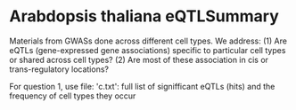 # Arabdopsis thaliana eQTLSummary
Materials from GWASs done across different cell types. We address:
(1) Are eQTLs (gene-expressed gene associations) specific to particular cell types or shared across cell types?
(2) Are most of these association in cis or trans-regulatory locations?


For question 1, use file:
'c.txt': full list of signifficant eQTLs (hits) and the frequency of cell types they occur
